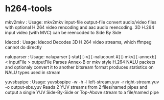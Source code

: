 h264-tools
===========

mkv2mkv :
	Usage: mkv2mkv input-file output-file
	convert audio/video files with optional H.264 video rencoding and aac audio reencoding.
	3D H.264 input video (with MVC) can be reencoded to Side By Side

ldecod :
	Usage: ldecod <lot of options>
	Decodes 3D H.264 video streams, which ffmpeg cannot do directly

naluparser :
	Usage: naluparser [-stat] [-v] [-nalucount #] [-mkv] [-annexb] < inputFile > outputFile
	Parses Annex-B or mkv style H.264 NALU packets and optionaly convert it  to another bitsream format
	produces statistics on NALU types used in stream

yuvsbspipe :
	    Usage: yuvsbspipe -w <width> -h <height> -l left-stream.yuv -r right-stream.yuv -o output-sbs.yuv
	    Reads 2 YUV streams from 2 files/named pipes and output a single YUV Side-By-Side  or Top-Above stream to a file/named pipe


